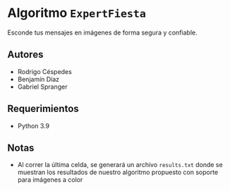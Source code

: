 # Algoritmo `ExpertFiesta`

Esconde tus mensajes en imágenes de forma segura y confiable.

## Autores

- Rodrigo Céspedes
- Benjamín Díaz
- Gabriel Spranger

## Requerimientos

- Python 3.9

## Notas

- Al correr la última celda, se generará un archivo `results.txt` donde se muestran los resultados de nuestro algoritmo propuesto con soporte para imágenes a color

